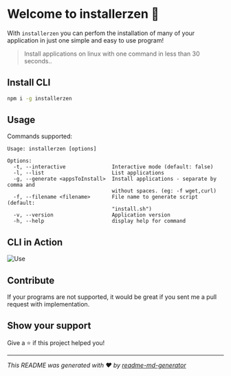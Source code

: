 # Welcome to installerzen 👑
With `installerzen` you can perfom the installation of many of your application in just one simple and easy to use program!

> Install applications on linux with one command in less than 30 seconds..

## Install CLI

```sh
npm i -g installerzen
```

## Usage
Commands supported:
```
Usage: installerzen [options]

Options:
  -t, --interactive               Interactive mode (default: false)
  -l, --list                      List applications
  -g, --generate <appsToInstall>  Install applications - separate by comma and
                                  without spaces. (eg: -f wget,curl)
  -f, --filename <filename>       File name to generate script (default:
                                  "install.sh")
  -v, --version                   Application version
  -h, --help                      display help for command
```
## CLI in Action
![Use](http://jfollmann.com/installerzen/handson.gif)

## Contribute

If your programs are not supported, it would be great if you sent me a pull request with implementation.

## Show your support

Give a ⭐️ if this project helped you!

***
_This README was generated with ❤️ by [readme-md-generator](https://github.com/kefranabg/readme-md-generator)_

